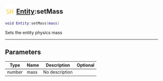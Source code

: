 ## <img src="../../.gitbook/assets/shared.png" width="32" height="32" /> [Entity](../entity/README.md):setMass

```lua
void Entity:setMass(mass)
```

Sets the entity physics mass

------
## Parameters

| Type   | Name | Description | Optional |
| ------ | ---- | ----------- | -------: |
| number | mass | No description |  |

